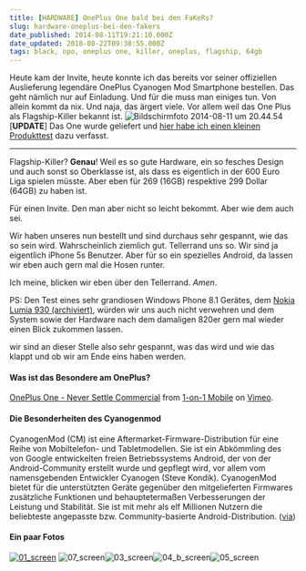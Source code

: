 ```yaml
---
title: [HARDWARE] OnePlus One bald bei den FaKeRs?
slug: hardware-oneplus-bei-den-fakers
date_published: 2014-08-11T19:21:10.000Z
date_updated: 2018-08-22T09:38:55.000Z
tags: black, opo, oneplus one, killer, oneplus, flagship, 64gb
---
```


Heute kam der Invite, heute konnte ich das bereits vor seiner offiziellen Auslieferung legendäre OnePlus Cyanogen Mod Smartphone bestellen. Das geht nämlich nur auf Einladung. Und für die muss man einiges tun. Von allein kommt da nix. Und naja, das ärgert viele. Vor allem weil das One Plus als Flagship-Killer bekannt ist. 
![Bildschirmfoto 2014-08-11 um 20.44.54](//picdump.thafaker.de/2014/08/Bildschirmfoto-2014-08-11-um-20.44.54-580x322.png)
[**UPDATE**] Das One wurde geliefert und [hier habe ich einen kleinen Produkttest](__GHOST_URL__/produkttest-das-oneplus-one-smartphone/) dazu verfasst.

---

Flagship-Killer? **Genau**! Weil es so gute Hardware, ein so fesches Design und auch sonst so Oberklasse ist, als dass es eigentlich in der 600 Euro Liga spielen müsste. Aber eben für 269 (16GB) respektive 299 Dollar (64GB) zu haben ist.

Für einen Invite. Den man aber nicht so leicht bekommt. Aber wie dem auch sei.

Wir haben unseres nun bestellt und sind durchaus sehr gespannt, wie das so sein wird. Wahrscheinlich ziemlich gut. Tellerrand uns so. Wir sind ja eigentlich iPhone 5s Benutzer. Aber für so ein spezielles Android, da lassen wir eben auch gern mal die Hosen runter.

Ich meine, blicken wir eben über den Tellerrand. *Amen*.

PS: Den Test eines sehr grandiosen Windows Phone 8.1 Gerätes, dem [Nokia Lumia 930 (archiviert)](http://web.archive.org/web/20170227025321/http://apfelhammer.de/2014/08/hardware-das-wahrscheinlich-letzte-echte-nokia.html), würden wir uns auch nicht verwehren und dem System sowie der Hardware nach dem damaligen 820er gern mal wieder einen Blick zukommen lassen.

wir sind an dieser Stelle also sehr gespannt, was das wird und wie das klappt und ob wir am Ende eins haben werden.

#### Was ist das Besondere am OnePlus?

[OnePlus One - Never Settle Commercial](http://vimeo.com/99568655) from [1-on-1 Mobile](http://vimeo.com/user27482368) on [Vimeo](https://vimeo.com).

#### Die Besonderheiten des Cyanogenmod

CyanogenMod (CM) ist eine Aftermarket-Firmware-Distribution für eine Reihe von Mobiltelefon- und Tabletmodellen. Sie ist ein Abkömmling des von Google entwickelten freien Betriebssystems Android, der von der Android-Community erstellt wurde und gepflegt wird, vor allem vom namensgebenden Entwickler Cyanogen (Steve Kondik). CyanogenMod bietet für die unterstützten Geräte gegenüber den mitgelieferten Firmwares zusätzliche Funktionen und behauptetermaßen Verbesserungen der Leistung und Stabilität. Sie ist mit mehr als elf Millionen Nutzern die beliebteste angepasste bzw. Community-basierte Android-Distribution. ([via](http://de.wikipedia.org/wiki/CyanogenMod))

#### Ein paar Fotos

[![01_screen](//picdump.thafaker.de/2014/08/01_screen.jpg)](http://picdump.thafaker.de/2014/08/01_screen.jpg)
![07_screen](//picdump.thafaker.de/2014/08/07_screen.jpg)![03_screen](//picdump.thafaker.de/2014/08/03_screen.jpg)![04_b_screen](//picdump.thafaker.de/2014/08/04_b_screen.jpg)![05_screen](//picdump.thafaker.de/2014/08/05_screen.jpg)

